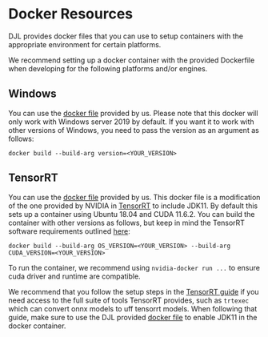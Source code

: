 # Docker Resources
DJL provides docker files that you can use to setup containers with the appropriate environment for certain platforms.

We recommend setting up a docker container with the provided Dockerfile when developing for the following
platforms and/or engines.

## Windows
You can use the [docker file](https://github.com/deepjavalibrary/djl/blob/master/docker/windows/Dockerfile) provided by us.
Please note that this docker will only work with Windows server 2019 by default. If you want it to work with other
versions of Windows, you need to pass the version as an argument as follows:

```
docker build --build-arg version=<YOUR_VERSION>
```

## TensorRT
You can use the [docker file](https://github.com/deepjavalibrary/djl/blob/master/docker/tensorrt/Dockerfile) provided by us.
This docker file is a modification of the one provided by NVIDIA in
[TensorRT](https://github.com/NVIDIA/TensorRT/blob/8.4.1/docker/ubuntu-18.04.Dockerfile) to include JDK11. 
By default this sets up a container using Ubuntu 18.04 and CUDA 11.6.2. You can build the container with other versions as follows, 
but keep in mind the TensorRT software requirements outlined [here](https://github.com/NVIDIA/TensorRT#prerequisites):

```
docker build --build-arg OS_VERSION=<YOUR_VERSION> --build-arg CUDA_VERSION=<YOUR_VERSION>
```

To run the container, we recommend using `nvidia-docker run ...` to ensure cuda driver and runtime are compatible. 

We recommend that you follow the setup steps in the [TensorRT guide](https://github.com/NVIDIA/TensorRT) if you 
need access to the full suite of tools TensorRT provides, such as `trtexec` which can convert onnx models to 
uff tensorrt models. When following that guide, make sure to use the DJL provided 
[docker file](https://github.com/deepjavalibrary/djl/blob/master/docker/tensorrt/Dockerfile) to enable JDK11 in the docker container.